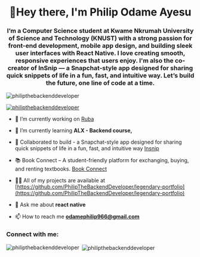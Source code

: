 <h1 align="center">👋Hey there, I'm Philip Odame Ayesu</h1>
<h3 align="center">I’m a Computer Science student at Kwame Nkrumah University of Science and Technology (KNUST) with a strong passion for front-end development, mobile app design, and building sleek user interfaces with React Native. I love creating smooth, responsive experiences that users enjoy. I'm also the co-creator of InSnip — a Snapchat-style app designed for sharing quick snippets of life in a fun, fast, and intuitive way. Let’s build the future, one line of code at a time.</h3>

<p align="left"> <img src="https://komarev.com/ghpvc/?username=philipthebackenddeveloper&label=Profile%20views&color=0e75b6&style=flat" alt="philipthebackenddeveloper" /> </p>

<p align="left"> <a href="https://github.com/ryo-ma/github-profile-trophy"><img src="https://github-profile-trophy.vercel.app/?username=philipthebackenddeveloper" alt="philipthebackenddeveloper" /></a> </p>

- 🔭 I’m currently working on [Ruba](https://github.com/RUBA-APP)

- 🌱 I’m currently learning **ALX - Backend course,**

- 👯 Collaborated to build - a Snapchat-style app designed for sharing quick snippets of life in a fun, fast, and intuitive way [Insnip](https://github.com/PhilipTheBackendDeveloper/INSHIP_MAIN)

- 📚 Book Connect – A student-friendly platform for exchanging, buying, and renting textbooks. [Book Connect](https://github.com/PhilipTheBackendDeveloper/SwapShelf)

- 👨‍💻 All of my projects are available at [https://github.com/PhilipTheBackendDeveloper/legendary-portfolio](https://github.com/PhilipTheBackendDeveloper/legendary-portfolio)

- 💬 Ask me about **react native**

- 📫 How to reach me **odamephilip966@gmail.com**

<h3 align="left">Connect with me:</h3>
<p align="left">
</p>



<p><img align="left" src="https://github-readme-stats.vercel.app/api/top-langs?username=philipthebackenddeveloper&show_icons=true&locale=en&layout=compact" alt="philipthebackenddeveloper" /></p>

<p>&nbsp;<img align="center" src="https://github-readme-stats.vercel.app/api?username=philipthebackenddeveloper&show_icons=true&locale=en" alt="philipthebackenddeveloper" /></p>
